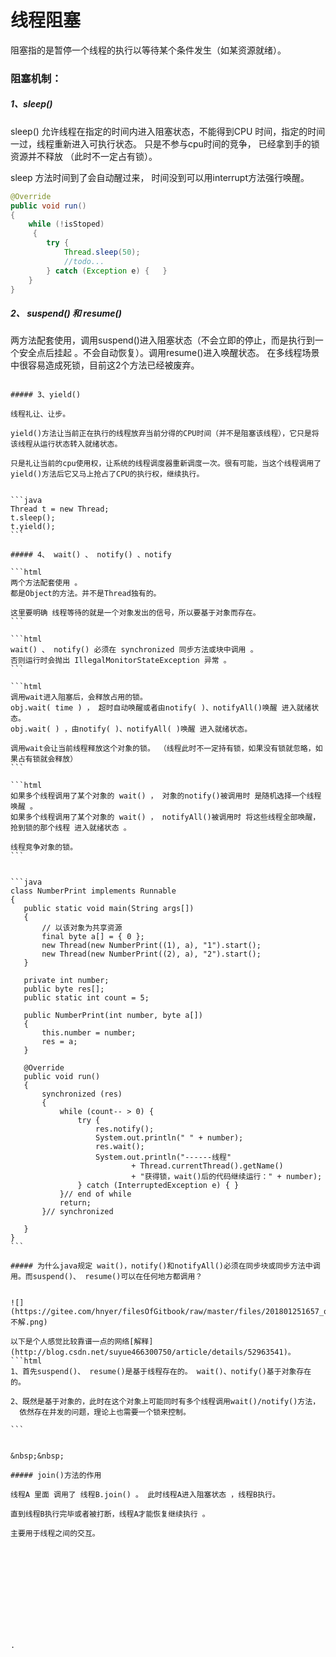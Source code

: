 # 线程阻塞
阻塞指的是暂停一个线程的执行以等待某个条件发生（如某资源就绪）。


### 阻塞机制：

##### 1、sleep()
sleep() 允许线程在指定的时间内进入阻塞状态，不能得到CPU 时间，指定的时间一过，线程重新进入可执行状态。
只是不参与cpu时间的竞争， 已经拿到手的锁资源并不释放 （此时不一定占有锁）。

sleep 方法时间到了会自动醒过来， 时间没到可以用interrupt方法强行唤醒。


```java
@Override
public void run()
{
    while (!isStoped)
     {
        try {
            Thread.sleep(50);
            //todo...
        } catch (Exception e) {   }
    }
}
```

##### 2、 suspend() 和 resume()
两方法配套使用，调用suspend()进入阻塞状态（不会立即的停止，而是执行到一个安全点后挂起 。不会自动恢复）。调用resume()进入唤醒状态。
在多线程场景中很容易造成死锁，目前这2个方法已经被废弃。
 ~~~suspend()  、 resume() 、 stop()~~~   

##### 3、yield()

线程礼让、让步。

yield()方法让当前正在执行的线程放弃当前分得的CPU时间（并不是阻塞该线程），它只是将该线程从运行状态转入就绪状态。

只是礼让当前的cpu使用权，让系统的线程调度器重新调度一次。很有可能，当这个线程调用了yield()方法后它又马上抢占了CPU的执行权，继续执行。


```java
Thread t = new Thread;
t.sleep();
t.yield();
```

##### 4、 wait() 、 notify() 、notify

```html
两个方法配套使用 。
都是Object的方法。并不是Thread独有的。

这里要明确 线程等待的就是一个对象发出的信号，所以要基于对象而存在。
```

```html
wait() 、 notify() 必须在 synchronized 同步方法或块中调用 。
否则运行时会抛出 IllegalMonitorStateException 异常 。
```

```html
调用wait进入阻塞后，会释放占用的锁。
obj.wait( time ) ， 超时自动唤醒或者由notify( )、notifyAll()唤醒 进入就绪状态。
obj.wait( ) ，由notify( )、notifyAll( )唤醒 进入就绪状态。

调用wait会让当前线程释放这个对象的锁。 （线程此时不一定持有锁，如果没有锁就忽略，如果占有锁就会释放）
```

```html
如果多个线程调用了某个对象的 wait() ， 对象的notify()被调用时 是随机选择一个线程唤醒 。
如果多个线程调用了某个对象的 wait() ， notifyAll()被调用时 将这些线程全部唤醒，抢到锁的那个线程 进入就绪状态 。

线程竞争对象的锁。
```


```java
class NumberPrint implements Runnable
{
	public static void main(String args[])
	{
		// 以该对象为共享资源
		final byte a[] = { 0 };
		new Thread(new NumberPrint((1), a), "1").start();
		new Thread(new NumberPrint((2), a), "2").start();
	}

	private int number;
	public byte res[];
	public static int count = 5;

	public NumberPrint(int number, byte a[])
	{
		this.number = number;
		res = a;
	}

	@Override
	public void run()
	{
		synchronized (res)
		{
			while (count-- > 0) {
				try {
					res.notify();
					System.out.println(" " + number);
					res.wait();
					System.out.println("------线程"
							+ Thread.currentThread().getName()
							+ "获得锁，wait()后的代码继续运行：" + number);
				} catch (InterruptedException e) { }
			}// end of while
			return;
		}// synchronized

	}
}
```

##### 为什么java规定 wait()，notify()和notifyAll()必须在同步块或同步方法中调用。而suspend()、 resume()可以在任何地方都调用？


![](https://gitee.com/hnyer/filesOfGitbook/raw/master/files/201801251657_osChina_不解.png)

以下是个人感觉比较靠谱一点的网络[解释](http://blog.csdn.net/suyue466300750/article/details/52963541)。
```html
1、首先suspend()、 resume()是基于线程存在的。 wait()、notify()基于对象存在的。

2、既然是基于对象的，此时在这个对象上可能同时有多个线程调用wait()/notify()方法，
   依然存在并发的问题，理论上也需要一个锁来控制。

```


&nbsp;&nbsp;

##### join()方法的作用

线程A 里面 调用了 线程B.join() 。 此时线程A进入阻塞状态 ，线程B执行。

直到线程B执行完毕或者被打断，线程A才能恢复继续执行 。

主要用于线程之间的交互。












·
